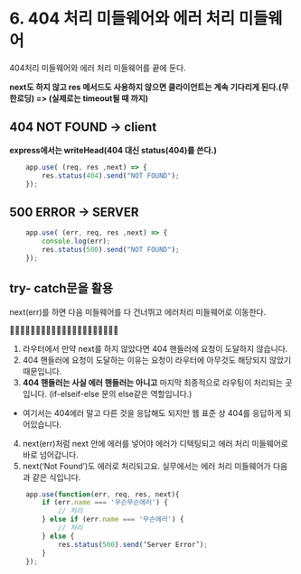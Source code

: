 # 6. 404 처리 미들웨어와 에러 처리 미들웨어 
404처리 미들웨어와 에러 처리 미들웨어를 끝에 둔다.

__next도 하지 않고 res 메서드도 사용하지 않으면 클라이언트는 계속 기다리게 된다.(무한로딩) => (실제로는 timeout될 때 까지)__

## 404 NOT FOUND -> client
__express에서는 writeHead(404 대신 status(404)를 쓴다.)__
```javascript
    app.use( (req, res ,next) => {
        res.status(404).send("NOT FOUND");
    });
```

## 500 ERROR -> SERVER
```javascript
    app.use( (err, req, res ,next) => {
        console.log(err);
        res.status(500).send("NOT FOUND");
    });
```

## try- catch문을 활용
next(err)를 하면 다음 미들웨어를 다 건너뛰고 에러처리 미들웨어로 이동한다.

__🤔🤔🤔🤔🤔🤔🤔🤔🤔🤔🤔🤔🤔🤔🤔🤔🤔🤔🤔🤔🤔__

1. 라우터에서 만약 next를 하지 않았다면 404 핸들러에 요청이 도달하지 않습니다. 
2. 404 핸들러에 요청이 도달하는 이유는 요청이 라우터에 아무것도 해당되지 않았기 때문입니다. 
3. __404 핸들러는 사실 에러 핸들러는 아니고__ 마지막 최종적으로 라우팅이 처리되는 곳입니다. (if-elseif-else 문의 else같은 역할입니다.)
- 여기서는 404에러 말고 다른 것을 응답해도 되지만 웹 표준 상 404를 응답하게 되어있습니다.
4. next(err)처럼 next 안에 에러를 넣어야 에러가 디텍팅되고 에러 처리 미들웨어로 바로 넘어갑니다. 
5. next(‘Not Found’)도 에러로 처리되고요. 실무에서는 에러 처리 미들웨어가 다음과 같은 식입니다.
```javascript
    app.use(function(err, req, res, next){
        if (err.name === '무슨무슨에러') {
            // 처리
        } else if (err.name === '무슨에러') {
            // 처리
        } else {
            res.status(500).send(‘Server Error’);
        }
    });
```